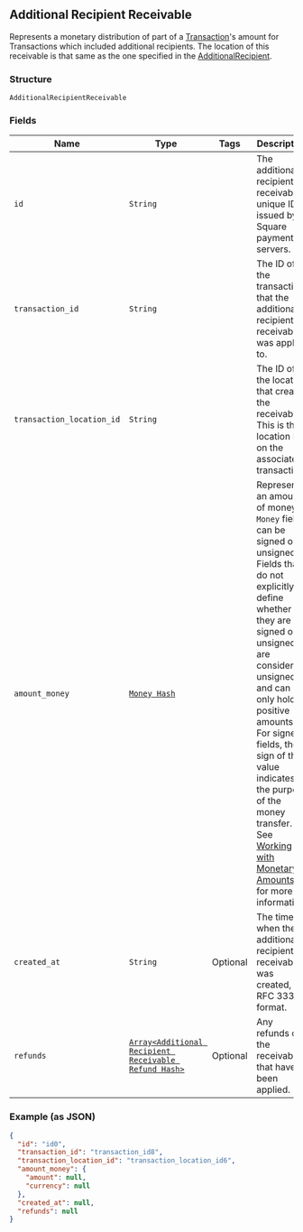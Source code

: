 ## Additional Recipient Receivable

Represents a monetary distribution of part of a [Transaction](#type-transaction)'s amount for Transactions which included additional recipients. The location of this receivable is that same as the one specified in the [AdditionalRecipient](#type-additionalrecipient).

### Structure

`AdditionalRecipientReceivable`

### Fields

| Name | Type | Tags | Description |
|  --- | --- | --- | --- |
| `id` | `String` |  | The additional recipient receivable's unique ID, issued by Square payments servers. |
| `transaction_id` | `String` |  | The ID of the transaction that the additional recipient receivable was applied to. |
| `transaction_location_id` | `String` |  | The ID of the location that created the receivable. This is the location ID on the associated transaction. |
| `amount_money` | [`Money Hash`](/doc/models/money.md) |  | Represents an amount of money. `Money` fields can be signed or unsigned.<br>Fields that do not explicitly define whether they are signed or unsigned are<br>considered unsigned and can only hold positive amounts. For signed fields, the<br>sign of the value indicates the purpose of the money transfer. See<br>[Working with Monetary Amounts](https://developer.squareup.com/docs/build-basics/working-with-monetary-amounts)<br>for more information. |
| `created_at` | `String` | Optional | The time when the additional recipient receivable was created, in RFC 3339 format. |
| `refunds` | [`Array<Additional Recipient Receivable Refund Hash>`](/doc/models/additional-recipient-receivable-refund.md) | Optional | Any refunds of the receivable that have been applied. |

### Example (as JSON)

```json
{
  "id": "id0",
  "transaction_id": "transaction_id8",
  "transaction_location_id": "transaction_location_id6",
  "amount_money": {
    "amount": null,
    "currency": null
  },
  "created_at": null,
  "refunds": null
}
```

